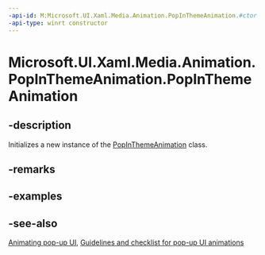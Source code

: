 ```yaml
---
-api-id: M:Microsoft.UI.Xaml.Media.Animation.PopInThemeAnimation.#ctor
-api-type: winrt constructor
---
```


<!-- Method syntax
public PopInThemeAnimation()
-->

# Microsoft.UI.Xaml.Media.Animation.PopInThemeAnimation.PopInThemeAnimation

## -description
Initializes a new instance of the [PopInThemeAnimation](popinthemeanimation.md) class.

## -remarks

## -examples

## -see-also
[Animating pop-up UI](/previous-versions/windows/apps/jj649433(v=win.10)), [Guidelines and checklist for pop-up UI animations](/windows/uwp/style/motion-popup-animations)
